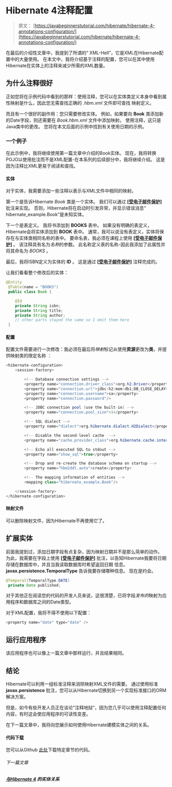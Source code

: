 # Hibernate 4注释配置

> 原文： [https://javabeginnerstutorial.com/hibernate/hibernate-4-annotations-configuration/](https://javabeginnerstutorial.com/hibernate/hibernate-4-annotations-configuration/)

在最后的介绍性文章中，我提到了所谓的“ XML-Hell”，它是XML在Hibernate配置中的大量使用。 在本文中，我将介绍基于注释的配置，您可以在其中使用Hibernate在实体上的注释来减少所需的XML数量。

## 为什么注释很好

正如您将在示例代码中看到的那样：使用注释，您可以在实体类定义本身中看到属性映射是什么，因此您无需查找正确的 *.hbm.xml* 文件即可查找 映射定义。

而且有一个很好的副作用：您只需要修改实体。 例如，如果要向 **Book** 类添加新的Date字段，则还需要在 *Book.hbm.xml* 文件中添加映射。 使用注释，这只是Java类中的更改。 您将在本文后面的示例中找到有关使用日期的示例。

### 一个例子

在此示例中，我将继续使用第一篇文章中介绍的Book实体。 现在，我将转换POJO以使用批注而不是XML配置-在本系列的后续部分中，我将继续介绍。 这是因为注释比XML更易于阅读和查找。

#### 实体

对于实体，我需要添加一些注释以表示与XML文件中相同的映射。

第一个是告诉Hibernate *Book* 类是一个实体。 我们可以通过 **[[受电子邮件保护]](/cdn-cgi/l/email-protection)** 批注来实现。 否则，Hibernate将在启动时引发异常，并显示错误消息“ hibernate_example.Book”是未知实体。

下一个是表定义。 我将书添加到 **BOOKS** 表中。 如果没有明确的表定义，Hibernate会将实体添加到 **BOOK** 表中。 通常，我可以说没有表定义，实体将保存在与实体类相同名称的表中。 要命名表，我必须在课程上使用 **[[受电子邮件保护]](/cdn-cgi/l/email-protection)** 。 该注释具有名为*名称*的参数。 此名称定义表的名称-因此我添加了此属性并将其命名为 *BOOKS* 。

最后，我将ISBN定义为实体的 **ID** 。 这是通过 **[[受电子邮件保护]](/cdn-cgi/l/email-protection)** 注释完成的。

让我们看看整个修改后的实体：

```java
@Entity
 @Table(name = "BOOKS")
 public class Book {

    @Id
    private String isbn;
    private String title;
    private String author;
    // other parts stayed the same so I omit them here
 }
```

#### 配置

配置文件需要进行一次修改：我必须在最后将*映射*标记从使用**资源**更改为**类**，并提供映射类的限定名称 ：

```java
<hibernate-configuration>
    <session-factory>

        <!-- Database connection settings -->
        <property name="connection.driver_class">org.h2.Driver</property>
        <property name="connection.url">jdbc:h2:mem:db1;DB_CLOSE_DELAY=-1;MVCC=TRUE</property>
        <property name="connection.username">sa</property>
        <property name="connection.password"/>

        <!-- JDBC connection pool (use the built-in) -->
        <property name="connection.pool_size">1</property>

        <!-- SQL dialect -->
        <property name="dialect">org.hibernate.dialect.H2Dialect</property>

        <!-- Disable the second-level cache  -->
        <property name="cache.provider_class">org.hibernate.cache.internal.NoCacheProvider</property>

        <!-- Echo all executed SQL to stdout -->
        <property name="show_sql">true</property>

        <!-- Drop and re-create the database schema on startup -->
        <property name="hbm2ddl.auto">create</property>

		<!-- The mapping information of entities -->
        <mapping class="hibernate_example.Book"/>

    </session-factory>
</hibernate-configuration>
```

#### 映射文件

可以删除映射文件，因为Hibernate不再使用它了。

## 扩展实体

前面我提到过，添加日期字段有点复杂，因为映射日期并不是那么简单的动作。 为此，我需要在字段上使用 **[[受电子邮件保护]](/cdn-cgi/l/email-protection)** 批注，以告知Hibernate我要将日期存储在数据库中，并且当我读取数据库时希望返回日期 信息。 **javax.persistence.TemporalType** 告诉我要存储哪种信息。 现在是约会。

```java
@Temporal(TemporalType.DATE)
 private Date published;
```

对于其他正在阅读您的代码的开发人员来说，这很清楚，已将字段*发布的*映射为应用程序和数据库之间的Date类型。

对于XML配置，我将不得不使用以下配置：

```java
<property name="date" type="date" />
```

## 运行应用程序

该应用程序也可以像上一篇文章中那样运行，并且结果相同。

## 结论

Hibernate可以利用一组标准注释来消除映射XML文件的需要。 通过使用标准 **javax.persistence** 批注，您可以从Hibernate切换到另一个实现标准接口的ORM解决方案。

但是，如今有些开发人员正在谈论“注释地狱”，因为您几乎可以使用注释配置任何内容，有时这会使应用程序的可读性变差。

在下一篇文章中，我将向您展示如何使用Hibernate建模实体之间的关系。

#### 代码下载

您可以从Github [此处](https://github.com/JBTAdmin/Hibernate)下载特定章节的代码。

###### 下一篇文章

##### [与Hibernate 4](https://javabeginnerstutorial.com/hibernate/entity-relations-with-hibernate-4/ "Entity relations with Hibernate 4") 的实体关系